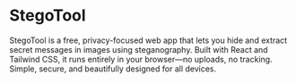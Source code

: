 # StegoTool
StegoTool is a free, privacy-focused web app that lets you hide and extract secret messages in images using steganography. Built with React and Tailwind CSS, it runs entirely in your browser—no uploads, no tracking. Simple, secure, and beautifully designed for all devices.
